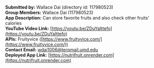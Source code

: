 **Submitted by:** Wallace Dai (directory id: 117980523)  
**Group Members:** Wallace Dai (117980523)  
**App Description:** Can store favorite fruits and also check other fruits' calories  
**YouTube Video Link:** [https://youtu.be/ZDuYaIttefo](https://youtu.be/ZDuYaIttefo)  
**APIs:** Fruityvice ([https://www.fruityvice.com/](https://www.fruityvice.com/))  
**Contact Email:** wdai1006@terpmail.umd.edu  
**Deployed App Link:** [https://nutrifruit.onrender.com](https://nutrifruit.onrender.com)
